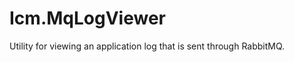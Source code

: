 Icm.MqLogViewer
===============

Utility for viewing an application log that is sent through RabbitMQ.

